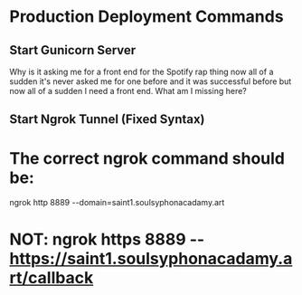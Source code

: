 # Production Deployment Commands

## Start Gunicorn Server
Why is it asking me for a front end for the Spotify rap thing now all of a sudden it's never asked me for one before and it was successful before but now all of a sudden I need a front end. What am I missing here?
## Start Ngrok Tunnel (Fixed Syntax)
# The correct ngrok command should be:
ngrok http 8889 --domain=saint1.soulsyphonacadamy.art

# NOT: ngrok https 8889 --https://saint1.soulsyphonacadamy.art/callback
